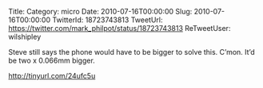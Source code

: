 Title: 
Category: micro
Date: 2010-07-16T00:00:00
Slug: 2010-07-16T00:00:00
TwitterId: 18723743813
TweetUrl: https://twitter.com/mark_philpot/status/18723743813
ReTweetUser: wilshipley

<i class="fa fa-retweet" aria-hidden="true"></i> Steve still says the phone would have to be bigger to solve this. C’mon. It’d be two x 0.066mm bigger.

http://tinyurl.com/24ufc5u